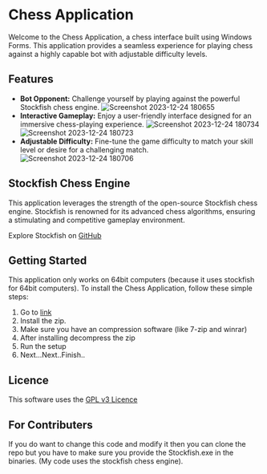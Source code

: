 
# Chess Application

Welcome to the Chess Application, a chess interface built using Windows Forms. This application provides a seamless experience for playing chess against a highly capable bot with adjustable difficulty levels.

## Features

- **Bot Opponent:** Challenge yourself by playing against the powerful Stockfish chess engine.
![Screenshot 2023-12-24 180655](https://github.com/Elton-1/Chess/assets/121693426/0daf3501-8cd6-4653-af2e-527055952813)
- **Interactive Gameplay:** Enjoy a user-friendly interface designed for an immersive chess-playing experience.
![Screenshot 2023-12-24 180734](https://github.com/Elton-1/Chess/assets/121693426/fbc2cc88-6dc3-4b94-a535-602a854f4ff9)
![Screenshot 2023-12-24 180723](https://github.com/Elton-1/Chess/assets/121693426/9c5ecfae-a649-43cc-b52f-9e204e446e9e)
- **Adjustable Difficulty:** Fine-tune the game difficulty to match your skill level or desire for a challenging match.
![Screenshot 2023-12-24 180706](https://github.com/Elton-1/Chess/assets/121693426/db5a0aa9-da97-45aa-a3d3-eac62e1af2bc)

## Stockfish Chess Engine

This application leverages the strength of the open-source Stockfish chess engine. Stockfish is renowned for its advanced chess algorithms, ensuring a stimulating and competitive gameplay environment.

Explore Stockfish on [GitHub](https://github.com/official-stockfish/Stockfish)

## Getting Started

This application only works on 64bit computers (because it uses stockfish for 64bit computers).
To install the Chess Application, follow these simple steps:

1. Go to [link](https://www.dropbox.com/scl/fi/ia2w22mh010y6wq6gzx00/Chess.zip?rlkey=p25bhbsdqcr1h17g42p29o39i&dl=0)
2. Install the zip.
3. Make sure you have an compression software (like 7-zip and winrar)
4. After installing decompress the zip
5. Run the setup
6. Next...Next..Finish..

## Licence

This software uses the [GPL v3 Licence](https://github.com/Elton-1/Chess/blob/main/LICENSE)

## For Contributers

If you do want to change this code and modify it then you can clone the repo but you have to make sure you provide the Stockfish.exe in the binaries. (My code uses the stockfish chess engine).

